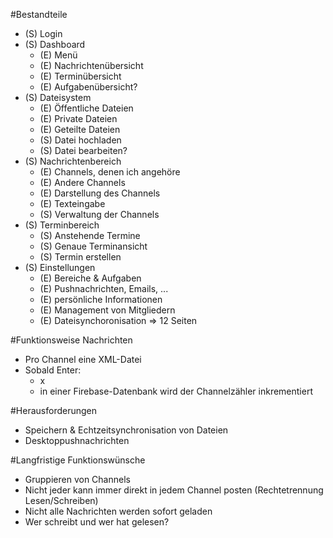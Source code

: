 #Bestandteile
- (S) Login
- (S) Dashboard
  - (E) Menü
  - (E) Nachrichtenübersicht
  - (E) Terminübersicht
  - (E) Aufgabenübersicht?
- (S) Dateisystem
  - (E) Öffentliche Dateien
  - (E) Private Dateien
  - (E) Geteilte Dateien
  - (S) Datei hochladen
  - (S) Datei bearbeiten?
- (S) Nachrichtenbereich
  - (E) Channels, denen ich angehöre
  - (E) Andere Channels
  - (E) Darstellung des Channels
  - (E) Texteingabe
  - (S) Verwaltung der Channels
- (S) Terminbereich
  - (S) Anstehende Termine
  - (S) Genaue Terminansicht
  - (S) Termin erstellen
- (S) Einstellungen
  - (E) Bereiche & Aufgaben
  - (E) Pushnachrichten, Emails, ...
  - (E) persönliche Informationen
  - (E) Management von Mitgliedern
  - (E) Dateisynchoronisation
=> 12 Seiten

#Funktionsweise Nachrichten
- Pro Channel eine XML-Datei
- Sobald Enter:
  - x
  - in einer Firebase-Datenbank wird der Channelzähler inkrementiert

#Herausforderungen
- Speichern & Echtzeitsynchronisation von Dateien
- Desktoppushnachrichten

#Langfristige Funktionswünsche
- Gruppieren von Channels
- Nicht jeder kann immer direkt in jedem Channel posten (Rechtetrennung Lesen/Schreiben)
- Nicht alle Nachrichten werden sofort geladen
- Wer schreibt und wer hat gelesen?














